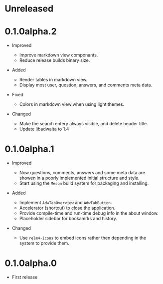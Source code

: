 # Unreleased

# 0.1.0alpha.2

- Improved

  - Improve markdown view componants.
  - Reduce release builds binary size.

- Added

  - Render tables in markdown view.
  - Display most user, question, answers, and comments meta data.

- Fixed

  - Colors in markdown view when using light themes.

- Changed

  - Make the search entery always visible, and delete header title.
  - Update libadwaita to 1.4

# 0.1.0alpha.1

- Improved

  - Now questions, comments, answers and some meta data are showen in a poorly implemented initial structure and style.
  - Start using the `Meson` build system for packaging and installing.

- Added

  - Implement `AdwTabOverview` and `AdwTabButton`.
  - Accelerator (shortcut) to close the application.
  - Provide compile-time and run-time debug info in the about window.
  - Placeholder sidebar for bookamrks and history.

- Changed

  - Use `relm4-icons` to embed icons rather then depending in the system to provide them.

# 0.1.0alpha.0

- First release
